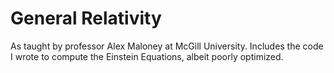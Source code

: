 # General Relativity
As taught by professor Alex Maloney at McGill University. Includes the code I wrote to compute the Einstein Equations, albeit poorly optimized.
